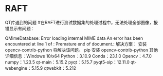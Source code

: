 # RAFT
QT库遇到的问题
#在RAFT进行测试数据集的处理过程中，无法处理全部图像，报错显示有问题：

QMimeDatabase: Error loading internal MIME data
An error has been encountered at line 1 of <internal MIME data>: Premature end of document.:
解决方案：
安装 opencv-contrib-python 将解决该问题。
pip 安装 opencv-contrib-python
其他详细信息：Windows 10/x64 Python：3.10.9 Conda：23.1.0 Opencv：4.7.0 numpy：1.23.5 qt-main：5.15.2 pyqt：5.15.7 pyqt5-sip：12.11.0 qt-webengine：5.15.9 qtwebkit：5.212
